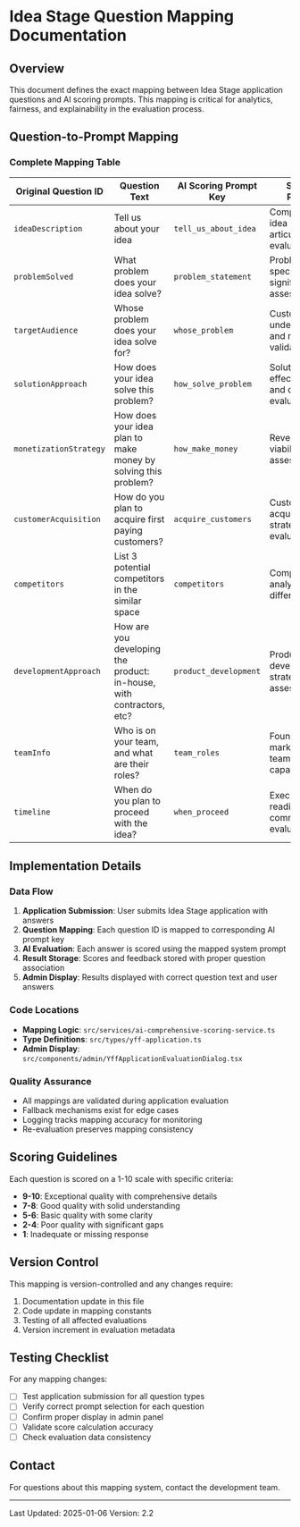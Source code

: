 
# Idea Stage Question Mapping Documentation

## Overview
This document defines the exact mapping between Idea Stage application questions and AI scoring prompts. This mapping is critical for analytics, fairness, and explainability in the evaluation process.

## Question-to-Prompt Mapping

### Complete Mapping Table

| Original Question ID | Question Text | AI Scoring Prompt Key | System Prompt |
|---------------------|---------------|---------------------|---------------|
| `ideaDescription` | Tell us about your idea | `tell_us_about_idea` | Comprehensive idea articulation evaluation |
| `problemSolved` | What problem does your idea solve? | `problem_statement` | Problem specificity and significance assessment |
| `targetAudience` | Whose problem does your idea solve for? | `whose_problem` | Customer understanding and market validation |
| `solutionApproach` | How does your idea solve this problem? | `how_solve_problem` | Solution effectiveness and clarity evaluation |
| `monetizationStrategy` | How does your idea plan to make money by solving this problem? | `how_make_money` | Revenue model viability assessment |
| `customerAcquisition` | How do you plan to acquire first paying customers? | `acquire_customers` | Customer acquisition strategy evaluation |
| `competitors` | List 3 potential competitors in the similar space | `competitors` | Competitive analysis and differentiation |
| `developmentApproach` | How are you developing the product: in-house, with contractors, etc? | `product_development` | Product development strategy assessment |
| `teamInfo` | Who is on your team, and what are their roles? | `team_roles` | Founder-market fit and team capabilities |
| `timeline` | When do you plan to proceed with the idea? | `when_proceed` | Execution readiness and commitment evaluation |

## Implementation Details

### Data Flow
1. **Application Submission**: User submits Idea Stage application with answers
2. **Question Mapping**: Each question ID is mapped to corresponding AI prompt key
3. **AI Evaluation**: Each answer is scored using the mapped system prompt
4. **Result Storage**: Scores and feedback stored with proper question association
5. **Admin Display**: Results displayed with correct question text and user answers

### Code Locations
- **Mapping Logic**: `src/services/ai-comprehensive-scoring-service.ts`
- **Type Definitions**: `src/types/yff-application.ts`
- **Admin Display**: `src/components/admin/YffApplicationEvaluationDialog.tsx`

### Quality Assurance
- All mappings are validated during application evaluation
- Fallback mechanisms exist for edge cases
- Logging tracks mapping accuracy for monitoring
- Re-evaluation preserves mapping consistency

## Scoring Guidelines

Each question is scored on a 1-10 scale with specific criteria:
- **9-10**: Exceptional quality with comprehensive details
- **7-8**: Good quality with solid understanding
- **5-6**: Basic quality with some clarity
- **2-4**: Poor quality with significant gaps
- **1**: Inadequate or missing response

## Version Control

This mapping is version-controlled and any changes require:
1. Documentation update in this file
2. Code update in mapping constants
3. Testing of all affected evaluations
4. Version increment in evaluation metadata

## Testing Checklist

For any mapping changes:
- [ ] Test application submission for all question types
- [ ] Verify correct prompt selection for each question
- [ ] Confirm proper display in admin panel
- [ ] Validate score calculation accuracy
- [ ] Check evaluation data consistency

## Contact

For questions about this mapping system, contact the development team.

---
Last Updated: 2025-01-06
Version: 2.2
